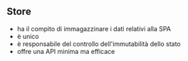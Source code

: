 ## Store

- ha il compito di immagazzinare i dati relativi alla SPA
- è unico
- è responsabile del controllo dell'immutabilità dello stato
- offre una API minima ma efficace